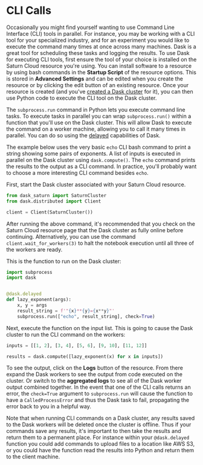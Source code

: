 # CLI Calls
Occasionally you might find yourself wanting to use Command Line Interface (CLI) tools in parallel. For instance, you may be working with a CLI tool for your specialized industry, and for an experiment you would like to execute the command many times at once across many machines. Dask is a great tool for scheduling these tasks and logging the results. To use Dask for executing CLI tools, first ensure the tool of your choice is installed on the Saturn Cloud resource you're using. You can install software to a resource by using bash commands in the **Startup Script** of the resource options. This is stored in **Advanced Settings** and can be edited when you create the resource or by clicking the edit button of an existing resource. Once your resource is created (and you've [created a Dask cluster](https://saturncloud.io/docs/using-saturn-cloud/create_dask_cluster/) for it), you can then use Python code to execute the CLI tool on the Dask cluster.

The `subprocess.run` command in Python lets you execute command line tasks. To execute tasks in parallel you can wrap `subprocess.run()` within a function that you'll use on the Dask cluster. This will allow Dask to execute the command on a worker machine, allowing you to call it many times in parallel. You can do so using the [delayed](https://docs.dask.org/en/latest/delayed.html) capabilities of Dask.

The example below uses the very basic `echo` CLI bash command to print a string showing some pairs of exponents. A list of inputs is executed in parallel on the Dask cluster using `dask.compute()`. The `echo` command prints the results to the output as a CLI command. In practice, you'll probably want to choose a more interesting CLI command besides `echo`.

First, start the Dask cluster associated with your Saturn Cloud resource.


```python
from dask_saturn import SaturnCluster
from dask.distributed import Client

client = Client(SaturnCluster())
```

After running the above command, it's recommended that you check on the Saturn Cloud resource page that the Dask cluster as fully online before continuing. Alternatively, you can use the command `client.wait_for_workers(3)` to halt the notebook execution until all three of the workers are ready.

This is the function to run on the Dask cluster:


```python
import subprocess
import dask


@dask.delayed
def lazy_exponent(args):
    x, y = args
    result_string = f'"{x}**{y}={x**y}"'
    subprocess.run(["echo", result_string], check=True)
```

Next, execute the function on the input list. This is going to cause the Dask cluster to run the CLI command on the workers:


```python
inputs = [[1, 2], [3, 4], [5, 6], [9, 10], [11, 12]]

results = dask.compute([lazy_exponent(x) for x in inputs])
```

To see the output, click on the **Logs** button of the resource. From there expand the Dask workers to see the output from code executed on the cluster. Or switch to the **aggregated logs** to see all of the Dask worker output combined together. In the event that one of the CLI calls returns an error, the `check=True` argument to `subprocess.run` will cause the function to have a `CalledProcessError` and thus the Dask task to fail, propagating the error back to you in a helpful way.



Note that when running CLI commands on a Dask cluster, any results saved to the Dask workers will be deleted once the cluster is offline. Thus if your commands save any results, it's important to then take the results and return them to a permanent place. For instance within your `@dask.delayed` function you could add commands to upload files to a location like AWS S3, or you could have the function read the results into Python and return them to the client machine.
